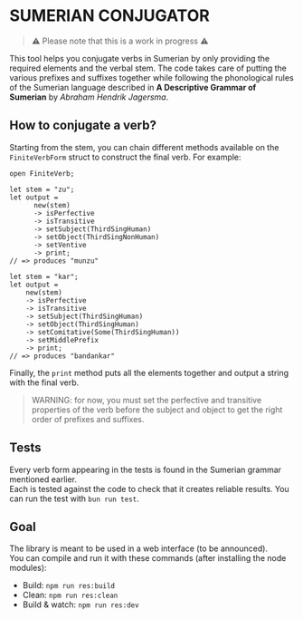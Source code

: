 # SUMERIAN CONJUGATOR

> ⚠️ Please note that this is a work in progress ⚠️

This tool helps you conjugate verbs in Sumerian by only providing the required elements and the verbal stem. The code takes care of putting the various prefixes and suffixes together while following the phonological rules of the Sumerian language described in **A Descriptive Grammar of Sumerian** by _Abraham Hendrik Jagersma_.

## How to conjugate a verb?

Starting from the stem, you can chain different methods available on the `FiniteVerbForm` struct to construct the final verb.
For example:

```res
open FiniteVerb;

let stem = "zu";
let output =
      new(stem)
      -> isPerfective
      -> isTransitive
      -> setSubject(ThirdSingHuman)
      -> setObject(ThirdSingNonHuman)
      -> setVentive
      -> print;
// => produces "munzu"
```

```res
let stem = "kar";
let output =
    new(stem)
    -> isPerfective
    -> isTransitive
    -> setSubject(ThirdSingHuman)
    -> setObject(ThirdSingHuman)
    -> setComitative(Some(ThirdSingHuman))
    -> setMiddlePrefix
    -> print;
// => produces "bandankar"
```

Finally, the `print` method puts all the elements together and output a string with the final verb.

> WARNING: for now, you must set the perfective and transitive properties of the verb before the subject and object to get the right order of prefixes and suffixes.

## Tests

Every verb form appearing in the tests is found in the Sumerian grammar mentioned earlier.  
Each is tested against the code to check that it creates reliable results.
You can run the test with `bun run test`.

## Goal

The library is meant to be used in a web interface (to be announced).  
You can compile and run it with these commands (after installing the node modules):

- Build: `npm run res:build`
- Clean: `npm run res:clean`
- Build & watch: `npm run res:dev`
